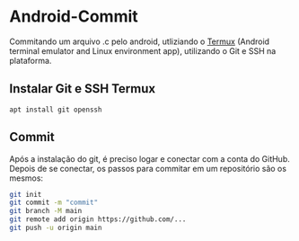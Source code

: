 # Android-Commit
Commitando um arquivo .c pelo android, utliziando o <a href="https://termux.dev/en/">Termux</a> (Android terminal emulator and Linux environment app), utilizando o Git e SSH na plataforma.

## Instalar Git e SSH Termux 
```ubuntu
apt install git openssh
```
## Commit
Após a instalação do git, é preciso logar e conectar com a conta do GitHub. Depois de se conectar, os passos para commitar em um repositório são os mesmos:
```bash
git init
git commit -m "commit"
git branch -M main
git remote add origin https://github.com/...
git push -u origin main
```




